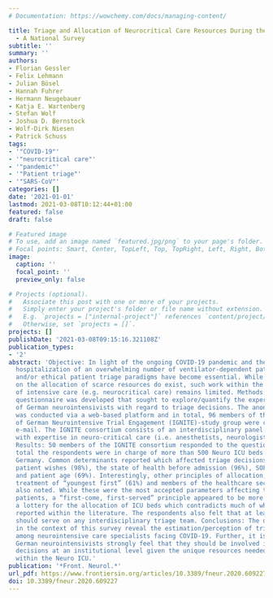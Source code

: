 ```yaml
---
# Documentation: https://wowchemy.com/docs/managing-content/

title: Triage and Allocation of Neurocritical Care Resources During the COVID 19 Pandemic
  - A National Survey
subtitle: ''
summary: ''
authors:
- Florian Gessler
- Felix Lehmann
- Julian Bösel
- Hannah Fuhrer
- Hermann Neugebauer
- Katja E. Wartenberg
- Stefan Wolf
- Joshua D. Bernstock
- Wolf-Dirk Niesen
- Patrick Schuss
tags:
- '"COVID-19"'
- '"neurocritical care"'
- '"pandemic"'
- '"Patient triage"'
- '"SARS-CoV"'
categories: []
date: '2021-01-01'
lastmod: 2021-03-08T10:12:44+01:00
featured: false
draft: false

# Featured image
# To use, add an image named `featured.jpg/png` to your page's folder.
# Focal points: Smart, Center, TopLeft, Top, TopRight, Left, Right, BottomLeft, Bottom, BottomRight.
image:
  caption: ''
  focal_point: ''
  preview_only: false

# Projects (optional).
#   Associate this post with one or more of your projects.
#   Simply enter your project's folder or file name without extension.
#   E.g. `projects = ["internal-project"]` references `content/project/deep-learning/index.md`.
#   Otherwise, set `projects = []`.
projects: []
publishDate: '2021-03-08T09:15:16.321108Z'
publication_types:
- '2'
abstract: 'Objective: In light of the ongoing COVID-19 pandemic and the associated
  hospitalization of an overwhelming number of ventilator-dependent patients, medical
  and/or ethical patient triage paradigms have become essential. While guidelines
  on the allocation of scarce resources do exist, such work within the subdisciplines
  of intensive care (e.g. neurocritical care) remains limited. Methods: A 16-item
  questionnaire was developed that sought to explore/quantify the expert opinions
  of German neurointensivists with regard to triage decisions. The anonymous survey
  was conducted via a web-based platform and in total, 96 members of the Initiative
  of German Neurointensive Trial Engagement (IGNITE)-study group were contacted via
  e-mail. The IGNITE consortium consists of an interdisciplinary panel of specialists
  with expertise in neuro-critical care (i.e. anesthetists, neurologists and neurosurgeons).
  Results: 50 members of the IGNITE consortium responded to the questionnaire; in
  total the respondents were in charge of more than 500 Neuro ICU beds throughout
  Germany. Common determinants reported which affected triage decisions included known
  patient wishes (98%), the state of health before admission (96%), SOFA-score (85%)
  and patient age (69%). Interestingly, other principles of allocation, such as a
  treatment of “youngest first” (61%) and members of the healthcare sector (50%) were
  also noted. While these were the most accepted parameters affecting the triage of
  patients, a “first-come, first-served” principle appeared to be more accepted than
  a lottery for the allocation of ICU beds which contradicts much of what has been
  reported within the literature. The respondents also felt that at least one neurointensivist
  should serve on any interdisciplinary triage team. Conclusions: The data gathered
  in the context of this survey reveal the estimation/perception of triage algorithms
  among neurointensive care specialists facing COVID-19. Further, it is apparent that
  German neurointensivists strongly feel that they should be involved in any triage
  decisions at an institutional level given the unique resources needed to treat patients
  within the Neuro ICU.'
publication: '*Front. Neurol.*'
url_pdf: https://www.frontiersin.org/articles/10.3389/fneur.2020.609227/full
doi: 10.3389/fneur.2020.609227
---
```

